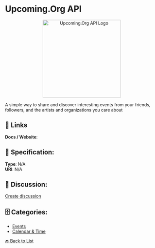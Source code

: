 # Upcoming.Org API
<p align="center">
    <img width="256" src="https://raw.githubusercontent.com/apis-list/apis-list/main/apis/upcoming-org-api/logo_256x256.png" alt="Upcoming.Org API Logo"/>
</p>

A simple way to share and discover interesting events from your friends, followers, and the artists and organizations you care about

##  🔗 Links
**Docs / Website**: 

## 🧬 Specification:
**Type**: N/A  
**URI**: N/A

## 💬 Discussion:
[Create discussion](https://github.com/apis-list/apis-list/discussions/new)

## 🗄️ Categories:
- [Events](https://github.com/apis-list/apis-list#events)
- [Calendar & Time](https://github.com/apis-list/apis-list#calendar--time)




[🔙 Back to List](https://github.com/apis-list/apis-list)
